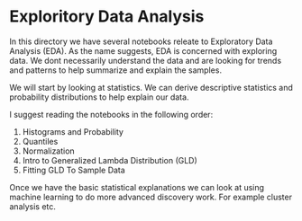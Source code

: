 # Exploritory Data Analysis
In this directory we have several notebooks releate to Exploratory Data Analysis (EDA). As the name suggests, EDA is concerned with exploring data. We dont necessarily understand the data and are looking for trends and patterns to help summarize and explain the samples.

We will start by looking at statistics. We can derive descriptive statistics and probability distributions to help explain our data.

I suggest reading the notebooks in the following order:

1. Histograms and Probability
2. Quantiles
3. Normalization
4. Intro to Generalized Lambda Distribution (GLD)
5. Fitting GLD To Sample Data

Once we have the basic statistical explanations we can look at using machine learning to do more advanced discovery work. For example cluster analysis etc.
